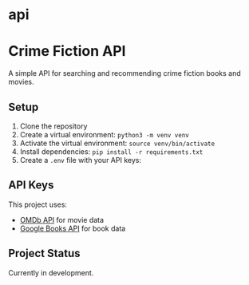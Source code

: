 # api

# Crime Fiction API

A simple API for searching and recommending crime fiction books and movies.

## Setup

1. Clone the repository
2. Create a virtual environment: `python3 -m venv venv`
3. Activate the virtual environment: `source venv/bin/activate`
4. Install dependencies: `pip install -r requirements.txt`
5. Create a `.env` file with your API keys:

## API Keys

This project uses:
- [OMDb API](http://www.omdbapi.com/) for movie data
- [Google Books API](https://developers.google.com/books) for book data

## Project Status

Currently in development.
